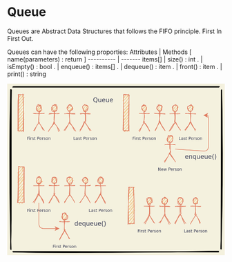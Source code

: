 # Queue

Queues are Abstract Data Structures that follows the FIFO principle. First In
First Out.

Queues can have the following proporties:
Attributes | Methods [ name(parameters) : return ]
---------- | -------
items[] | size() : int
. | isEmpty() : bool
. | enqueue() : items[]
. | dequeue() : item
. | front() : item
. | print() : string

![Image of Queue](media/queue.png)
